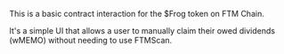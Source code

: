 This is a basic contract interaction for the $Frog token on FTM Chain.

It's a simple UI that allows a user to manually claim their owed dividends (wMEMO) without needing to use FTMScan.
